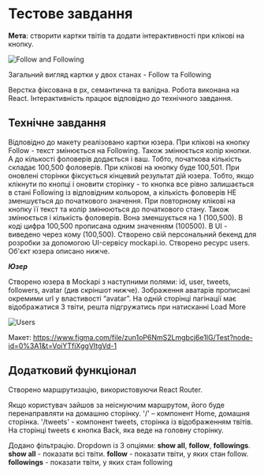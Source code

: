 # Тестове завдання

**Мета**: створити картки твітів та додати інтерактивності при клікові на
кнопку.

![Follow and Following](https://github.com/AlzagTech/goit-test-task/blob/main/asset/image-1.jpg)

Загальний вигляд картки у двох станах - Follow та Following

Верстка фіксована в рх, семантична та валідна. Робота виконана на React.
Інтерактивність працює відповідно до технічного завдання.

## Технічне завдання

Відповідно до макету реалізовано картки юзера. При клікові на кнопку Follow -
текст змінюється на Following. Також змінюється колір кнопки. А до кількості
фоловерів додається і ваш. Тобто, початкова кількість складає 100,500 фоловерів.
При клікові на кнопку буде 100,501. При оновлені сторінки фіксується кінцевий
результат дій юзера. Тобто, якщо клікнути по кнопці і оновити сторінку - то
кнопка все рівно залишається в стані Following із відповідним кольором, а
кількість фоловерів НЕ зменшується до початкового значення. При повторному
клікові на кнопку її текст та колір змінюються до початкового стану. Також
змінюється і кількість фоловерів. Вона зменшується на 1 (100,500). В коді цифра
100,500 прописана одним значенням (100500). В UI - виведено через кому
(100,500). Створено свій персональний бекенд для розробки за допомогою
UI-сервісу mockapi.io. Створено ресурс users. Об'єкт юзера описано нижче.

**_Юзер_**

Створено юзера в Mockapi з наступними полями: id, user, tweets, followers,
avatar (див скріншот нижче). Зображення аватарів прописані окремими url у
властивості “avatar”. На одній сторінці пагінації має відображатися 3 твіти,
решта підгружатись при натисканні Load More

![Users](https://github.com/AlzagTech/goit-test-task/blob/main/asset/image-2.jpg)

Макет:
https://www.figma.com/file/zun1oP6NmS2Lmgbcj6e1IG/Test?node-id=0%3A1&t=VoiYTfiXggVItgVd-1

## Додатковий функціонал

Створено маршрутизацію, використовуючи React Router.

Якщо користувач зайшов за неіснуючим маршрутом, його буде перенаправляти на
домашню сторінку. '/' – компонент Home, домашня сторінка. '/tweets' - компонент
tweets, сторінка із відображенням твітів. На сторінці tweets є кнопка Back, яка
веде на головну сторінку.

Додано фільтрацію. Dropdown із 3 опціями: **show all**, **follow**,
**followings**. **show all** - показати всі твіти. **follow** - показати твіти,
у яких стан follow. **followings** - показати твіти, у яких стан following
